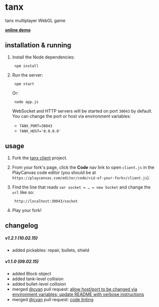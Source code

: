 # tanx

tanx multiplayer WebGL game

[__online demo__](http://playcanv.as/p/aP0oxhUr "tanx game")


## installation & running

1. Install the Node dependencies:

        npm install

2. Run the server:

        npm start

    Or:

        node app.js

    WebSocket and HTTP servers will be started on port `30043` by default. You can change the port or host via environment variables:

    * `TANX_PORT=30043`
    * `TANX_HOST='0.0.0.0'`

## usage

1. Fork the [tanx client](https://playcanvas.com/project/45093/overview/tanx) project.
2. From your fork's page, click the __Code__ nav link to open `client.js` in the PlayCanvas code editor (you should be at `https://playcanvas.com/editor/code/<id-of-your-fork>/client.js`).
3. Find the line that reads `var socket = … = new Socket` and change the `url` like so:

        http://localhost:30043/socket

4. Play your fork!

## changelog

##### v1.2.1 (10.02.15)
* added pickables: repair, bullets, shield

##### v1.1.0 (09.02.15)
* added Block object
* added tank-level collision
* added bullet-level collision
* merged [@cvan](https://github.com/cvan) pull request: [allow host/port to be changed via environment variables; update README with verbose instructions](https://github.com/Maksims/tanx/commit/837c2f34588b4060d8112afe3002dc1d7fabc77e)
* merged [@cvan](https://github.com/cvan) pull request: [code linting](https://github.com/Maksims/tanx/commit/f28b6c3259ed82f962957fd2f531cf916bbc6638)
